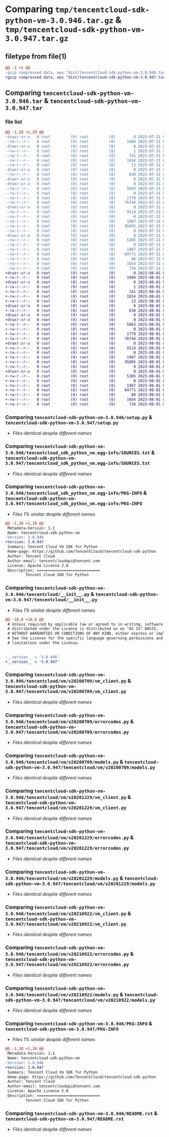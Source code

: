 # Comparing `tmp/tencentcloud-sdk-python-vm-3.0.946.tar.gz` & `tmp/tencentcloud-sdk-python-vm-3.0.947.tar.gz`

## filetype from file(1)

```diff
@@ -1 +1 @@
-gzip compressed data, was "dist/tencentcloud-sdk-python-vm-3.0.946.tar", last modified: Mon Jul 31 00:39:23 2023, max compression
+gzip compressed data, was "dist/tencentcloud-sdk-python-vm-3.0.947.tar", last modified: Tue Aug  1 00:59:42 2023, max compression
```

## Comparing `tencentcloud-sdk-python-vm-3.0.946.tar` & `tencentcloud-sdk-python-vm-3.0.947.tar`

### file list

```diff
@@ -1,29 +1,29 @@
-drwxr-xr-x   0 root         (0) root         (0)        0 2023-07-31 00:39:23.000000 tencentcloud-sdk-python-vm-3.0.946/
--rw-r--r--   0 root         (0) root         (0)     1004 2023-07-31 00:39:23.000000 tencentcloud-sdk-python-vm-3.0.946/setup.py
-drwxr-xr-x   0 root         (0) root         (0)        0 2023-07-31 00:39:23.000000 tencentcloud-sdk-python-vm-3.0.946/tencentcloud_sdk_python_vm.egg-info/
--rw-r--r--   0 root         (0) root         (0)        1 2023-07-31 00:39:23.000000 tencentcloud-sdk-python-vm-3.0.946/tencentcloud_sdk_python_vm.egg-info/dependency_links.txt
--rw-r--r--   0 root         (0) root         (0)      741 2023-07-31 00:39:23.000000 tencentcloud-sdk-python-vm-3.0.946/tencentcloud_sdk_python_vm.egg-info/SOURCES.txt
--rw-r--r--   0 root         (0) root         (0)     1654 2023-07-31 00:39:23.000000 tencentcloud-sdk-python-vm-3.0.946/tencentcloud_sdk_python_vm.egg-info/PKG-INFO
--rw-r--r--   0 root         (0) root         (0)       13 2023-07-31 00:39:23.000000 tencentcloud-sdk-python-vm-3.0.946/tencentcloud_sdk_python_vm.egg-info/top_level.txt
-drwxr-xr-x   0 root         (0) root         (0)        0 2023-07-31 00:39:23.000000 tencentcloud-sdk-python-vm-3.0.946/tencentcloud/
--rw-r--r--   0 root         (0) root         (0)      630 2023-07-31 00:39:23.000000 tencentcloud-sdk-python-vm-3.0.946/tencentcloud/__init__.py
-drwxr-xr-x   0 root         (0) root         (0)        0 2023-07-31 00:39:23.000000 tencentcloud-sdk-python-vm-3.0.946/tencentcloud/vm/
-drwxr-xr-x   0 root         (0) root         (0)        0 2023-07-31 00:39:23.000000 tencentcloud-sdk-python-vm-3.0.946/tencentcloud/vm/v20200709/
--rw-r--r--   0 root         (0) root         (0)     5863 2023-07-31 00:39:23.000000 tencentcloud-sdk-python-vm-3.0.946/tencentcloud/vm/v20200709/vm_client.py
--rw-r--r--   0 root         (0) root         (0)        0 2023-07-31 00:39:23.000000 tencentcloud-sdk-python-vm-3.0.946/tencentcloud/vm/v20200709/__init__.py
--rw-r--r--   0 root         (0) root         (0)     1779 2023-07-31 00:39:23.000000 tencentcloud-sdk-python-vm-3.0.946/tencentcloud/vm/v20200709/errorcodes.py
--rw-r--r--   0 root         (0) root         (0)    76744 2023-07-31 00:39:23.000000 tencentcloud-sdk-python-vm-3.0.946/tencentcloud/vm/v20200709/models.py
-drwxr-xr-x   0 root         (0) root         (0)        0 2023-07-31 00:39:23.000000 tencentcloud-sdk-python-vm-3.0.946/tencentcloud/vm/v20201229/
--rw-r--r--   0 root         (0) root         (0)     9114 2023-07-31 00:39:23.000000 tencentcloud-sdk-python-vm-3.0.946/tencentcloud/vm/v20201229/vm_client.py
--rw-r--r--   0 root         (0) root         (0)        0 2023-07-31 00:39:23.000000 tencentcloud-sdk-python-vm-3.0.946/tencentcloud/vm/v20201229/__init__.py
--rw-r--r--   0 root         (0) root         (0)     1967 2023-07-31 00:39:23.000000 tencentcloud-sdk-python-vm-3.0.946/tencentcloud/vm/v20201229/errorcodes.py
--rw-r--r--   0 root         (0) root         (0)    95095 2023-07-31 00:39:23.000000 tencentcloud-sdk-python-vm-3.0.946/tencentcloud/vm/v20201229/models.py
--rw-r--r--   0 root         (0) root         (0)        0 2023-07-31 00:39:23.000000 tencentcloud-sdk-python-vm-3.0.946/tencentcloud/vm/__init__.py
-drwxr-xr-x   0 root         (0) root         (0)        0 2023-07-31 00:39:23.000000 tencentcloud-sdk-python-vm-3.0.946/tencentcloud/vm/v20210922/
--rw-r--r--   0 root         (0) root         (0)     5305 2023-07-31 00:39:23.000000 tencentcloud-sdk-python-vm-3.0.946/tencentcloud/vm/v20210922/vm_client.py
--rw-r--r--   0 root         (0) root         (0)        0 2023-07-31 00:39:23.000000 tencentcloud-sdk-python-vm-3.0.946/tencentcloud/vm/v20210922/__init__.py
--rw-r--r--   0 root         (0) root         (0)     1967 2023-07-31 00:39:23.000000 tencentcloud-sdk-python-vm-3.0.946/tencentcloud/vm/v20210922/errorcodes.py
--rw-r--r--   0 root         (0) root         (0)    84771 2023-07-31 00:39:23.000000 tencentcloud-sdk-python-vm-3.0.946/tencentcloud/vm/v20210922/models.py
--rw-r--r--   0 root         (0) root         (0)       88 2023-07-31 00:39:23.000000 tencentcloud-sdk-python-vm-3.0.946/setup.cfg
--rw-r--r--   0 root         (0) root         (0)     1654 2023-07-31 00:39:23.000000 tencentcloud-sdk-python-vm-3.0.946/PKG-INFO
--rw-r--r--   0 root         (0) root         (0)      734 2023-07-31 00:39:23.000000 tencentcloud-sdk-python-vm-3.0.946/README.rst
+drwxr-xr-x   0 root         (0) root         (0)        0 2023-08-01 00:59:42.000000 tencentcloud-sdk-python-vm-3.0.947/
+-rw-r--r--   0 root         (0) root         (0)     1004 2023-08-01 00:59:42.000000 tencentcloud-sdk-python-vm-3.0.947/setup.py
+drwxr-xr-x   0 root         (0) root         (0)        0 2023-08-01 00:59:42.000000 tencentcloud-sdk-python-vm-3.0.947/tencentcloud_sdk_python_vm.egg-info/
+-rw-r--r--   0 root         (0) root         (0)        1 2023-08-01 00:59:42.000000 tencentcloud-sdk-python-vm-3.0.947/tencentcloud_sdk_python_vm.egg-info/dependency_links.txt
+-rw-r--r--   0 root         (0) root         (0)      741 2023-08-01 00:59:42.000000 tencentcloud-sdk-python-vm-3.0.947/tencentcloud_sdk_python_vm.egg-info/SOURCES.txt
+-rw-r--r--   0 root         (0) root         (0)     1654 2023-08-01 00:59:42.000000 tencentcloud-sdk-python-vm-3.0.947/tencentcloud_sdk_python_vm.egg-info/PKG-INFO
+-rw-r--r--   0 root         (0) root         (0)       13 2023-08-01 00:59:42.000000 tencentcloud-sdk-python-vm-3.0.947/tencentcloud_sdk_python_vm.egg-info/top_level.txt
+drwxr-xr-x   0 root         (0) root         (0)        0 2023-08-01 00:59:42.000000 tencentcloud-sdk-python-vm-3.0.947/tencentcloud/
+-rw-r--r--   0 root         (0) root         (0)      630 2023-08-01 00:59:42.000000 tencentcloud-sdk-python-vm-3.0.947/tencentcloud/__init__.py
+drwxr-xr-x   0 root         (0) root         (0)        0 2023-08-01 00:59:42.000000 tencentcloud-sdk-python-vm-3.0.947/tencentcloud/vm/
+drwxr-xr-x   0 root         (0) root         (0)        0 2023-08-01 00:59:42.000000 tencentcloud-sdk-python-vm-3.0.947/tencentcloud/vm/v20200709/
+-rw-r--r--   0 root         (0) root         (0)     5863 2023-08-01 00:59:42.000000 tencentcloud-sdk-python-vm-3.0.947/tencentcloud/vm/v20200709/vm_client.py
+-rw-r--r--   0 root         (0) root         (0)        0 2023-08-01 00:59:42.000000 tencentcloud-sdk-python-vm-3.0.947/tencentcloud/vm/v20200709/__init__.py
+-rw-r--r--   0 root         (0) root         (0)     1779 2023-08-01 00:59:42.000000 tencentcloud-sdk-python-vm-3.0.947/tencentcloud/vm/v20200709/errorcodes.py
+-rw-r--r--   0 root         (0) root         (0)    76744 2023-08-01 00:59:42.000000 tencentcloud-sdk-python-vm-3.0.947/tencentcloud/vm/v20200709/models.py
+drwxr-xr-x   0 root         (0) root         (0)        0 2023-08-01 00:59:42.000000 tencentcloud-sdk-python-vm-3.0.947/tencentcloud/vm/v20201229/
+-rw-r--r--   0 root         (0) root         (0)     9114 2023-08-01 00:59:42.000000 tencentcloud-sdk-python-vm-3.0.947/tencentcloud/vm/v20201229/vm_client.py
+-rw-r--r--   0 root         (0) root         (0)        0 2023-08-01 00:59:42.000000 tencentcloud-sdk-python-vm-3.0.947/tencentcloud/vm/v20201229/__init__.py
+-rw-r--r--   0 root         (0) root         (0)     1967 2023-08-01 00:59:42.000000 tencentcloud-sdk-python-vm-3.0.947/tencentcloud/vm/v20201229/errorcodes.py
+-rw-r--r--   0 root         (0) root         (0)    95095 2023-08-01 00:59:42.000000 tencentcloud-sdk-python-vm-3.0.947/tencentcloud/vm/v20201229/models.py
+-rw-r--r--   0 root         (0) root         (0)        0 2023-08-01 00:59:42.000000 tencentcloud-sdk-python-vm-3.0.947/tencentcloud/vm/__init__.py
+drwxr-xr-x   0 root         (0) root         (0)        0 2023-08-01 00:59:42.000000 tencentcloud-sdk-python-vm-3.0.947/tencentcloud/vm/v20210922/
+-rw-r--r--   0 root         (0) root         (0)     5305 2023-08-01 00:59:42.000000 tencentcloud-sdk-python-vm-3.0.947/tencentcloud/vm/v20210922/vm_client.py
+-rw-r--r--   0 root         (0) root         (0)        0 2023-08-01 00:59:42.000000 tencentcloud-sdk-python-vm-3.0.947/tencentcloud/vm/v20210922/__init__.py
+-rw-r--r--   0 root         (0) root         (0)     1967 2023-08-01 00:59:42.000000 tencentcloud-sdk-python-vm-3.0.947/tencentcloud/vm/v20210922/errorcodes.py
+-rw-r--r--   0 root         (0) root         (0)    84771 2023-08-01 00:59:42.000000 tencentcloud-sdk-python-vm-3.0.947/tencentcloud/vm/v20210922/models.py
+-rw-r--r--   0 root         (0) root         (0)       88 2023-08-01 00:59:42.000000 tencentcloud-sdk-python-vm-3.0.947/setup.cfg
+-rw-r--r--   0 root         (0) root         (0)     1654 2023-08-01 00:59:42.000000 tencentcloud-sdk-python-vm-3.0.947/PKG-INFO
+-rw-r--r--   0 root         (0) root         (0)      734 2023-08-01 00:59:42.000000 tencentcloud-sdk-python-vm-3.0.947/README.rst
```

### Comparing `tencentcloud-sdk-python-vm-3.0.946/setup.py` & `tencentcloud-sdk-python-vm-3.0.947/setup.py`

 * *Files identical despite different names*

### Comparing `tencentcloud-sdk-python-vm-3.0.946/tencentcloud_sdk_python_vm.egg-info/SOURCES.txt` & `tencentcloud-sdk-python-vm-3.0.947/tencentcloud_sdk_python_vm.egg-info/SOURCES.txt`

 * *Files identical despite different names*

### Comparing `tencentcloud-sdk-python-vm-3.0.946/tencentcloud_sdk_python_vm.egg-info/PKG-INFO` & `tencentcloud-sdk-python-vm-3.0.947/tencentcloud_sdk_python_vm.egg-info/PKG-INFO`

 * *Files 1% similar despite different names*

```diff
@@ -1,10 +1,10 @@
 Metadata-Version: 1.1
 Name: tencentcloud-sdk-python-vm
-Version: 3.0.946
+Version: 3.0.947
 Summary: Tencent Cloud Vm SDK for Python
 Home-page: https://github.com/TencentCloud/tencentcloud-sdk-python
 Author: Tencent Cloud
 Author-email: tencentcloudapi@tencent.com
 License: Apache License 2.0
 Description: ============================
         Tencent Cloud SDK for Python
```

### Comparing `tencentcloud-sdk-python-vm-3.0.946/tencentcloud/__init__.py` & `tencentcloud-sdk-python-vm-3.0.947/tencentcloud/__init__.py`

 * *Files 1% similar despite different names*

```diff
@@ -10,8 +10,8 @@
 # Unless required by applicable law or agreed to in writing, software
 # distributed under the License is distributed on an "AS IS" BASIS,
 # WITHOUT WARRANTIES OR CONDITIONS OF ANY KIND, either express or implied.
 # See the License for the specific language governing permissions and
 # limitations under the License.
 
 
-__version__ = '3.0.946'
+__version__ = '3.0.947'
```

### Comparing `tencentcloud-sdk-python-vm-3.0.946/tencentcloud/vm/v20200709/vm_client.py` & `tencentcloud-sdk-python-vm-3.0.947/tencentcloud/vm/v20200709/vm_client.py`

 * *Files identical despite different names*

### Comparing `tencentcloud-sdk-python-vm-3.0.946/tencentcloud/vm/v20200709/errorcodes.py` & `tencentcloud-sdk-python-vm-3.0.947/tencentcloud/vm/v20200709/errorcodes.py`

 * *Files identical despite different names*

### Comparing `tencentcloud-sdk-python-vm-3.0.946/tencentcloud/vm/v20200709/models.py` & `tencentcloud-sdk-python-vm-3.0.947/tencentcloud/vm/v20200709/models.py`

 * *Files identical despite different names*

### Comparing `tencentcloud-sdk-python-vm-3.0.946/tencentcloud/vm/v20201229/vm_client.py` & `tencentcloud-sdk-python-vm-3.0.947/tencentcloud/vm/v20201229/vm_client.py`

 * *Files identical despite different names*

### Comparing `tencentcloud-sdk-python-vm-3.0.946/tencentcloud/vm/v20201229/errorcodes.py` & `tencentcloud-sdk-python-vm-3.0.947/tencentcloud/vm/v20201229/errorcodes.py`

 * *Files identical despite different names*

### Comparing `tencentcloud-sdk-python-vm-3.0.946/tencentcloud/vm/v20201229/models.py` & `tencentcloud-sdk-python-vm-3.0.947/tencentcloud/vm/v20201229/models.py`

 * *Files identical despite different names*

### Comparing `tencentcloud-sdk-python-vm-3.0.946/tencentcloud/vm/v20210922/vm_client.py` & `tencentcloud-sdk-python-vm-3.0.947/tencentcloud/vm/v20210922/vm_client.py`

 * *Files identical despite different names*

### Comparing `tencentcloud-sdk-python-vm-3.0.946/tencentcloud/vm/v20210922/errorcodes.py` & `tencentcloud-sdk-python-vm-3.0.947/tencentcloud/vm/v20210922/errorcodes.py`

 * *Files identical despite different names*

### Comparing `tencentcloud-sdk-python-vm-3.0.946/tencentcloud/vm/v20210922/models.py` & `tencentcloud-sdk-python-vm-3.0.947/tencentcloud/vm/v20210922/models.py`

 * *Files identical despite different names*

### Comparing `tencentcloud-sdk-python-vm-3.0.946/PKG-INFO` & `tencentcloud-sdk-python-vm-3.0.947/PKG-INFO`

 * *Files 1% similar despite different names*

```diff
@@ -1,10 +1,10 @@
 Metadata-Version: 1.1
 Name: tencentcloud-sdk-python-vm
-Version: 3.0.946
+Version: 3.0.947
 Summary: Tencent Cloud Vm SDK for Python
 Home-page: https://github.com/TencentCloud/tencentcloud-sdk-python
 Author: Tencent Cloud
 Author-email: tencentcloudapi@tencent.com
 License: Apache License 2.0
 Description: ============================
         Tencent Cloud SDK for Python
```

### Comparing `tencentcloud-sdk-python-vm-3.0.946/README.rst` & `tencentcloud-sdk-python-vm-3.0.947/README.rst`

 * *Files identical despite different names*

